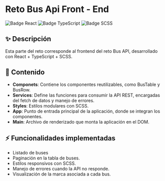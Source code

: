 # Reto Bus Api Front - End

![Badge React](https://img.shields.io/badge/React-%2320232a.svg?&logo=react&logoColor=%2361DAFB)
![Badge TypeScript](https://img.shields.io/badge/TypeScript-%23007ACC.svg?&logo=typescript&logoColor=white)
![Badge SCSS](https://img.shields.io/badge/SCSS-%23CC6699.svg?&logo=sass&logoColor=white)

## ✨ Descripción

Esta parte del reto corresponde al frontend del reto Bus API, desarrollado con React + TypeScript + SCSS.

## 🚀 Contenido

- **Componets**: Contiene los componentes reutilizables, como BusTable y BusRow.
- **Services**: Define las funciones para consumir la API REST, encargadas del fetch de datos y manejo de errores.
- **Styles**: Estilos modulares con SCSS.
- **App**: Punto de entrada principal de la aplicación, donde se integran los componentes.
- **Main**: Archivo de renderizado que monta la aplicación en el DOM.

## ⚡ Funcionalidades implementadas

- Listado de buses
- Paginación en la tabla de buses.
- Estilos responsivos con SCSS.
- Manejo de errores cuando la API no responde.
- Visualización de la marca asociada a cada bus.
